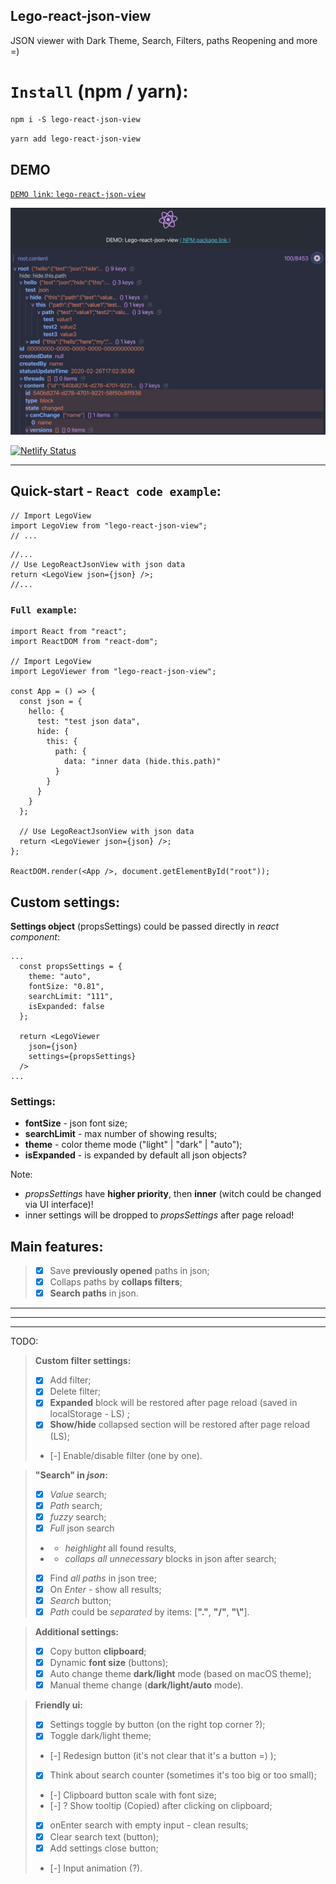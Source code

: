 ## **Lego-react-json-view**

JSON viewer with Dark Theme, Search, Filters, paths Reopening and more =)

# `Install` (npm / yarn):

```md
npm i -S lego-react-json-view
```

```md
yarn add lego-react-json-view
```

## DEMO

[`DEMO link`: `lego-react-json-view`](https://lego-react-json-view.netlify.com/)

![alt text](./docs/demo.png)

[![Netlify Status](https://api.netlify.com/api/v1/badges/b5175a17-1103-4b65-94c1-b037668fa868/deploy-status)](https://app.netlify.com/sites/lego-react-json-view/deploys)

---

## Quick-start - `React code example`:

```tsx
// Import LegoView
import LegoView from "lego-react-json-view";
// ...
```

```tsx
//...
// Use LegoReactJsonView with json data
return <LegoView json={json} />;
//...
```

### `Full example`:

```tsx
import React from "react";
import ReactDOM from "react-dom";

// Import LegoView
import LegoViewer from "lego-react-json-view";

const App = () => {
  const json = {
    hello: {
      test: "test json data",
      hide: {
        this: {
          path: {
            data: "inner data (hide.this.path)"
          }
        }
      }
    }
  };

  // Use LegoReactJsonView with json data
  return <LegoViewer json={json} />;
};

ReactDOM.render(<App />, document.getElementById("root"));
```

## Custom settings:

**Settings object** (propsSettings) could be passed directly in _react component_:

```tsx
...
  const propsSettings = {
    theme: "auto",
    fontSize: "0.81",
    searchLimit: "111",
    isExpanded: false
  };

  return <LegoViewer
    json={json}
    settings={propsSettings}
  />
...
```

### Settings:

- **fontSize** - json font size;
- **searchLimit** - max number of showing results;
- **theme** - color theme mode ("light" | "dark" | "auto");
- **isExpanded** - is expanded by default all json objects?

Note:

- _propsSettings_ have **higher priority**, then **inner** (witch could be changed via UI interface)!
- inner settings will be dropped to _propsSettings_ after page reload!

## **Main features:**

> - [x] Save **previously opened** paths in json;
> - [x] Collaps paths by **collaps filters**;
> - [x] **Search paths** in json.

---

---

---

TODO:

> **Custom filter settings:**
>
> - [x] Add filter;
> - [x] Delete filter;
> - [x] **Expanded** block will be restored after page reload (saved in localStorage - LS) ;
> - [x] **Show/hide** collapsed section will be restored after page reload (LS);
> - [-] Enable/disable filter (one by one).

> **"Search" in _json_:**
>
> - [x] _Value_ search;
> - [x] _Path_ search;
> - [x] _fuzzy_ search;
> - [x] _Full_ json search
> - - _heighlight_ all found results,
> - - _collaps all unnecessary_ blocks in json after search;
> - [x] Find _all paths_ in json tree;
> - [x] On _Enter_ - show all results;
> - [x] _Search_ button;
> - [x] _Path_ could be _separated_ by items: [**"."**, **"/"**, **"\\"**].

> **Additional settings:**
>
> - [x] Copy button **clipboard**;
> - [x] Dynamic **font size** (buttons);
> - [x] Auto change theme **dark/light** mode (based on macOS theme);
> - [x] Manual theme change (**dark/light/auto** mode).

> **Friendly ui:**
>
> - [x] Settings toggle by button (on the right top corner ?);
> - [x] Toggle dark/light theme;
> - [-] Redesign button (it's not clear that it's a button =) );
> - [x] Think about search counter (sometimes it's too big or too small);
> - [-] Clipboard button scale with font size;
> - [-] ? Show tooltip (Copied) after clicking on clipboard;
> - [x] onEnter search with empty input - clean results;
> - [x] Clear search text (button);
> - [x] Add settings close button;
> - [-] Input animation (?).
